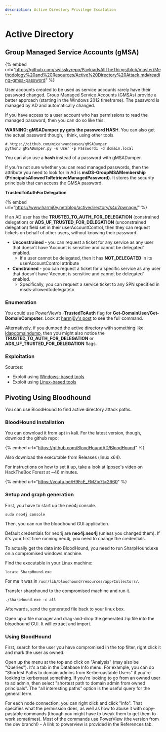 ```yaml
---
description: Active Directory Privilege Escalation
---
```


# Active Directory

## **Group Managed Service Accounts (gMSA)**

{% embed url="https://github.com/swisskyrepo/PayloadsAllTheThings/blob/master/Methodology%20and%20Resources/Active%20Directory%20Attack.md#reading-gmsa-password" %}

User accounts created to be used as service accounts rarely have their password changed. Group Managed Service Accounts (GMSAs) provide a better approach (starting in the Windows 2012 timeframe). The password is managed by AD and automatically changed.

If you have access to a user account who has permissions to read the managed password, then you can do so like this:

**WARNING: gMSADumper.py gets the password HASH**. You can also get the actual password though, I think, using other tools.

```
# https://github.com/micahvandeusen/gMSADumper
python3 gMSADumper.py -u User -p Password1 -d domain.local
```

You can also use a **hash** instead of a password with gMSADumper.

If you're not sure whether you can read managed passwords, then the attribute you need to look for in Ad is **msDS-GroupMSAMembership (PrincipalsAllowedToRetrieveManagedPassword)**. It stores the security principals that can access the GMSA password.



**TrustedToAuthForDelegation**

{% embed url="https://www.harmj0y.net/blog/activedirectory/s4u2pwnage/" %}

If an AD user has the **TRUSTED\_TO\_AUTH\_FOR\_DELEGATION** (constrained delegation) or **ADS\_UF\_TRUSTED\_FOR\_DELEGATION** (unconstrained delegation) field set in their userAccountControl, then they can request tickets on behalf of other users, without knowing their password.&#x20;

* **Unconstrained** - you can request a ticket for any service as any user that doesn't have ‘Account is sensitive and cannot be delegated’ enabled.
  * If a user cannot be delegated, then it has **NOT\_DELEGATED** in its userAccountControl attribute
* **Constrained** - you can request a ticket for a specific service as any user that doesn't have ‘Account is sensitive and cannot be delegated’ enabled.
  * Specifically, you can request a service ticket to any SPN specified in msds-allowedtodelegateto.

### **Enumeration**

You could use PowerView’s **-TrustedToAuth** flag for **Get-DomainUser/Get-DomainComputer**. Look at [harmj0y's post](https://www.harmj0y.net/blog/activedirectory/s4u2pwnage/) to see the full command.

Alternatively, if you dumped the active directory with something like [ldapdomaindump](https://github.com/dirkjanm/ldapdomaindump), then you might also notice the **TRUSTED\_TO\_AUTH\_FOR\_DELEGATION** or **ADS\_UF\_TRUSTED\_FOR\_DELEGATION** flags.

### **Exploitation**

Sources:

* Exploit using [Windows-based tools](https://www.harmj0y.net/blog/activedirectory/s4u2pwnage/)
* Exploit using [Linux-based tools](https://labs.f-secure.com/archive/trust-years-to-earn-seconds-to-break/)

## **Pivoting Using Bloodhound**

You can use BloodHound to find active directory attack paths.

### **BloodHound Installation**

You can download it from apt in kali. For the latest version, though, download the github repo:

{% embed url="https://github.com/BloodHoundAD/BloodHound" %}

Also download the executable from Releases (linux x64).

For instructions on how to set it up, take a look at Ippsec's video on HackTheBox Forest at \~46 minutes.

{% embed url="https://youtu.be/H9FcE_FMZio?t=2660" %}

### **Setup and graph generation**

First, you have to start up the neo4j console.&#x20;

```
sudo neo4j console

```

Then, you can run the bloodhound GUI application.

Default credentials for neo4j are **neo4j:neo4j** (unless you changed them). If it's your first time running neo4j, you need to change the credentials.

To actually get the data into BloodHound, you need to run SharpHound.exe on a compromised windows machine.

Find the executable in your Linux machine:

```
locate SharpHound.exe
```

For me it was in `/usr/lib/bloodhound/resources/app/Collectors/`.

Transfer sharphound to the compromised machine and run it.&#x20;

```
./SharpHound.exe -c all
```

Afterwards, send the generated file back to your linux box.

Open up a file manager and drag-and-drop the generated zip file into the bloodhound GUI. It will extract and import.

### **Using BloodHound**

First, search for the user you have compromised in the top filter, right click it and mark the user as owned.

Open up the menu at the top and click on "Analysis" (may also be "Queries"). It's a tab in the Database Info menu. For example, you can do "Shortest Paths to domain admins from Kerberoastable Users" if you're looking to kerberoast something. If you're looking to go from an owned user to ad admin, then select "shortest path to domain admin from owned principals". The "all interesting paths" option is the useful query for the general term.

For each node connection, you can right click and click "info". That specifies what the permission does, as well as how to abuse it with copy-pastable commands (though you might have to tweak them to get them to work sometimes). Most of the commands use PowerView (the version from the dev branch!) - A link to powerview is provided in the References tab.
